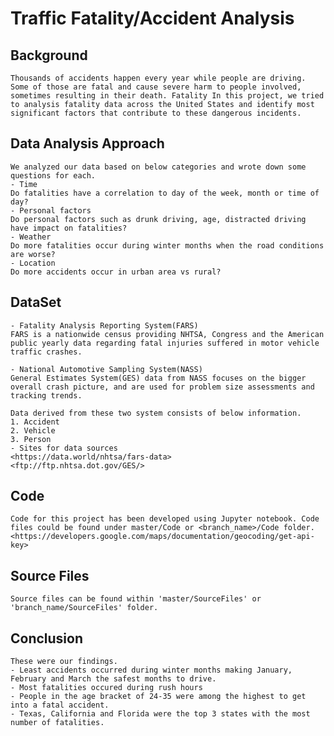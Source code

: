 # Traffic Fatality/Accident Analysis

## Background
    Thousands of accidents happen every year while people are driving. Some of those are fatal and cause severe harm to people involved, sometimes resulting in their death. Fatality In this project, we tried to analysis fatality data across the United States and identify most significant factors that contribute to these dangerous incidents.

## Data Analysis Approach
	We analyzed our data based on below categories and wrote down some questions for each. 
	- Time
	Do fatalities have a correlation to day of the week, month or time of day?
	- Personal factors
	Do personal factors such as drunk driving, age, distracted driving have impact on fatalities? 
	- Weather
	Do more fatalities occur during winter months when the road conditions are worse?
	- Location
	Do more accidents occur in urban area vs rural?

## DataSet
	- Fatality Analysis Reporting System(FARS)
	FARS is a nationwide census providing NHTSA, Congress and the American public yearly data regarding fatal injuries suffered in motor vehicle traffic crashes.
	
	- National Automotive Sampling System(NASS)
	General Estimates System(GES) data from NASS focuses on the bigger overall crash picture, and are used for problem size assessments and tracking trends.

	Data derived from these two system consists of below information.
	1. Accident
	2. Vehicle
	3. Person
	- Sites for data sources
	<https://data.world/nhtsa/fars-data>
	<ftp://ftp.nhtsa.dot.gov/GES/>
	

## Code
	Code for this project has been developed using Jupyter notebook. Code files could be found under master/Code or <branch_name>/Code folder.
	<https://developers.google.com/maps/documentation/geocoding/get-api-key>

## Source Files
	Source files can be found within 'master/SourceFiles' or 'branch_name/SourceFiles' folder.
	
## Conclusion
	These were our findings.
	- Least accidents occurred during winter months making January, February and March the safest months to drive. 
	- Most fatalities occured during rush hours
	- People in the age bracket of 24-35 were among the highest to get into a fatal accident.
	- Texas, California and Florida were the top 3 states with the most number of fatalities.         
